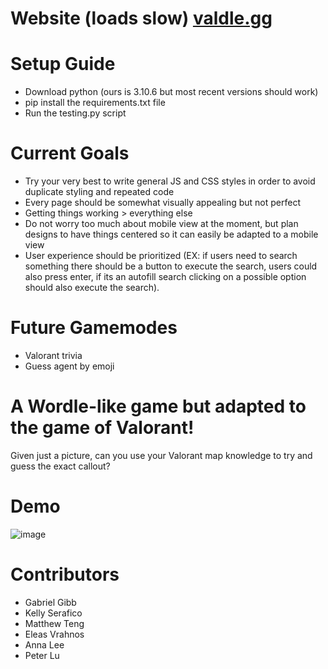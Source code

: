 # Website (loads slow) [valdle.gg](https://valdle.gg/)

# Setup Guide
- Download python (ours is 3.10.6 but most recent versions should work)
- pip install the requirements.txt file
- Run the testing.py script

# Current Goals
- Try your very best to write general JS and CSS styles in order to avoid duplicate styling and repeated code
- Every page should be somewhat visually appealing but not perfect
- Getting things working > everything else
- Do not worry too much about mobile view at the moment, but plan designs to have things centered so it can easily be adapted to a mobile view
- User experience should be prioritized (EX: if users need to search something there should be a button to execute the search, users could also press enter, if its an autofill search clicking on a possible option should also
execute the search). 

# Future Gamemodes
- Valorant trivia
- Guess agent by emoji

# A Wordle-like game but adapted to the game of Valorant!
Given just a picture, can you use your Valorant map knowledge to try and guess the exact callout?
# Demo
![image](https://github.com/GabeGibb/valdle/assets/97437160/4c6e9016-8521-49bb-9145-f6f4d1a36881)
# Contributors
- Gabriel Gibb
- Kelly Serafico
- Matthew Teng
- Eleas Vrahnos
- Anna Lee
- Peter Lu
